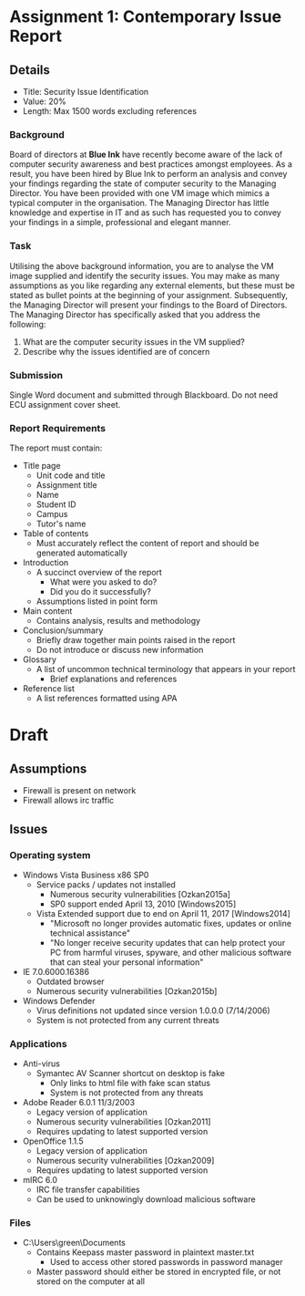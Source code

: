 # Assignment 1: Contemporary Issue Report

## Details

- Title: Security Issue Identification
- Value: 20%
- Length: Max 1500 words excluding references

### Background

Board of directors at **Blue Ink** have recently become aware of the lack of computer security awareness and best practices amongst employees. As a result, you have been hired by Blue Ink to perform an analysis and convey your findings regarding the state of computer security to the Managing Director. You have been provided with one VM image which mimics a typical computer in the organisation. The Managing Director has little knowledge and expertise in IT and as such has requested you to convey your findings in a simple, professional and elegant manner.

### Task

Utilising the above background information, you are to analyse the VM image supplied and identify the security issues. You may make as many assumptions as you like regarding any external elements, but these must be stated as bullet points at the beginning of your assignment. Subsequently, the Managing Director will present your findings to the Board of Directors. The Managing Director has specifically asked that you address the following:

1. What are the computer security issues in the VM supplied?
2. Describe why the issues identified are of concern

### Submission

Single Word document and submitted through Blackboard. Do not need ECU assignment cover sheet.

### Report Requirements

The report must contain:

- Title page
	- Unit code and title
	- Assignment title
	- Name
	- Student ID
	- Campus
	- Tutor's name
- Table of contents
	- Must accurately reflect the content of report and should be generated automatically
- Introduction
	- A succinct overview of the report
		- What were you asked to do?
		- Did you do it successfully?
	- Assumptions listed in point form
- Main content
	- Contains analysis, results and methodology
- Conclusion/summary
	- Briefly draw together main points raised in the report
	- Do not introduce or discuss new information
- Glossary
	- A list of uncommon technical terminology that appears in your report
		- Brief explanations and references
- Reference list
	- A list references formatted using APA

# Draft

## Assumptions

- Firewall is present on network
- Firewall allows irc traffic

## Issues

### Operating system

- Windows Vista Business x86 SP0
	- Service packs / updates not installed
		- Numerous security vulnerabilities [Ozkan2015a]
		- SP0 support ended April 13, 2010 [Windows2015]
	- Vista Extended support due to end on April 11, 2017 [Windows2014]
		- "Microsoft no longer provides automatic fixes, updates or online technical assistance"
		- "No longer receive security updates that can help protect your PC from harmful viruses, spyware, and other malicious software that can steal your personal information"
- IE 7.0.6000.16386
	- Outdated browser
	- Numerous security vulnerabilities [Ozkan2015b]
- Windows Defender
	- Virus definitions not updated since version 1.0.0.0 (7/14/2006)
	- System is not protected from any current threats

### Applications

- Anti-virus
	- Symantec AV Scanner shortcut on desktop is fake
		- Only links to html file with fake scan status
		- System is not protected from any threats
- Adobe Reader 6.0.1 11/3/2003
	- Legacy version of application
	- Numerous security vulnerabilities [Ozkan2011]
	- Requires updating to latest supported version
- OpenOffice 1.1.5
	- Legacy version of application
	- Numerous security vulnerabilities [Ozkan2009]
	- Requires updating to latest supported version
- mIRC 6.0
	- IRC file transfer capabilities
	- Can be used to unknowingly download malicious software

### Files

- C:\Users\green\Documents
	- Contains Keepass master password in plaintext master.txt
		- Used to access other stored passwords in password manager
	- Master password should either be stored in encrypted file, or not stored on the computer at all